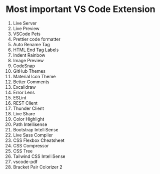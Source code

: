 # Most important VS Code Extension
 01. Live Server
 02. Live Preview
 03. VSCode Pets
 04. Prettier code formatter
 05. Auto Rename Tag
 06. HTML End Tag Labels
 07. Indent Rainbow
 08. Image Preview
 09. CodeSnap
 10. GitHub Themes
 11. Material Icon Theme
 12. Better Comments
 13. Excalidraw
 14. Error Lens
 15. ESLint
 16. REST Client
 17. Thunder Client
 18. Live Share
 19. Color Highlight
 20. Path Intellisense
 21. Bootstrap IntelliSense
 22. Live Sass Compiler
 23. CSS Flexbox Cheatsheet
 24. CSS Compressor
 25. CSS Tree
 26. Tailwind CSS IntelliSense
 27. vscode-pdf
 28. Bracket Pair Colorizer 2
